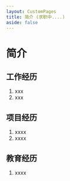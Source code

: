 ```yaml
---
layout: CustomPages
title: 简介 (求职中....)
aside: false
---
```



# 简介

## 工作经历
1. xxx 
2. xxx
## 项目经历
1. xxxx
2. xxxx
## 教育经历
1. xxxx

